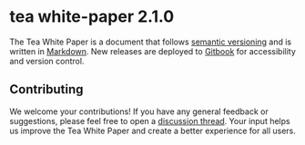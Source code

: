 # tea white-paper 2.1.0

The Tea White Paper is a document that follows [semantic versioning](https://semver.org) and is written in [Markdown](https://daringfireball.net/projects/markdown/). 
New releases are deployed to [Gitbook](https://gitbook.com) for accessibility and version control.


## Contributing

We welcome your contributions! If you have any general feedback or suggestions, please feel free to open a [discussion thread](../../discussions). 
Your input helps us improve the Tea White Paper and create a better experience for all users.

